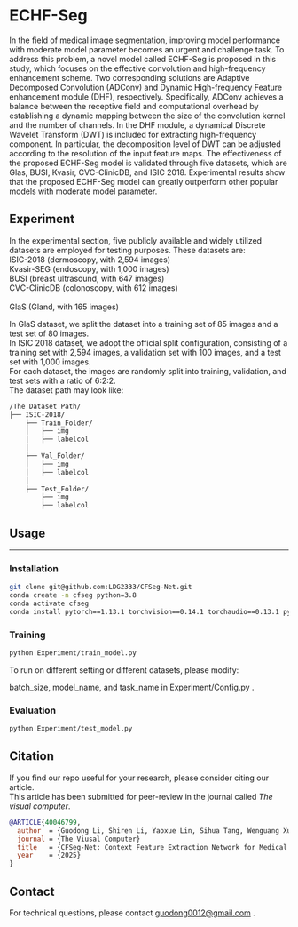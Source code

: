 # ECHF-Seg

In the field of medical image segmentation, improving model performance with moderate model parameter becomes an urgent and challenge task. To address this problem, a novel model called ECHF-Seg is proposed in this study, which focuses on the effective convolution and high-frequency enhancement scheme. Two corresponding solutions are Adaptive Decomposed Convolution (ADConv) and Dynamic High-frequency Feature enhancement module (DHF), respectively. Specifically, ADConv achieves a balance between the receptive field and computational overhead by establishing a dynamic mapping between the size of the convolution kernel and the number of channels. In the DHF module, a dynamical Discrete Wavelet Transform (DWT) is included for extracting high-frequency component. In particular, the decomposition level of DWT can be adjusted according to the resolution of the input feature maps. The effectiveness of the proposed ECHF-Seg model is validated through five datasets, which are Glas, BUSI, Kvasir, CVC-ClinicDB, and ISIC 2018. Experimental results show that the proposed ECHF-Seg model can greatly outperform other popular models with moderate model parameter. 


## Experiment
In the experimental section, five publicly available and widely utilized datasets are employed for testing purposes. These datasets are:<br> 
ISIC-2018 (dermoscopy, with 2,594 images)<br>
Kvasir-SEG (endoscopy, with 1,000 images)<br> 
BUSI (breast ultrasound, with 647 images)<br> 
CVC-ClinicDB (colonoscopy, with 612 images)<br>  
GlaS (Gland, with 165 images)<br>

In GlaS dataset, we split the dataset into a training set of 85 images and a test set of 80 images. <br>
In ISIC 2018 dataset, we adopt the official split configuration, consisting of a training set with 2,594 images, a validation set with 100 images, and a test set with 1,000 images. <br>
For each dataset, the images are randomly split into training, validation, and test sets with a ratio of 6:2:2.<br>
The dataset path may look like:
```bash
/The Dataset Path/
├── ISIC-2018/
    ├── Train_Folder/
    │   ├── img
    │   ├── labelcol
    │
    ├── Val_Folder/
    │   ├── img
    │   ├── labelcol
    │
    ├── Test_Folder/
        ├── img
        ├── labelcol
```


## Usage

---

### **Installation**
```bash
git clone git@github.com:LDG2333/CFSeg-Net.git
conda create -n cfseg python=3.8
conda activate cfseg
conda install pytorch==1.13.1 torchvision==0.14.1 torchaudio==0.13.1 pytorch-cuda=11.7 -c pytorch -c nvidia
``` 


### **Training**
```bash
python Experiment/train_model.py
```
To run on different setting or different datasets, please modify:

batch_size, model_name, and task_name in Experiment/Config.py .


### **Evaluation**
```bash
python Experiment/test_model.py
``` 


## Citation

If you find our repo useful for your research, please consider citing our article. <br>
This article has been submitted for peer-review in the journal called *The visual computer*.<br>
```bibtex
@ARTICLE{40046799,
  author  = {Guodong Li, Shiren Li, Yaoxue Lin, Sihua Tang, Wenguang Xu, Kangxian Chen, Guangguang Yang},
  journal = {The Viusal Computer}
  title   = {CFSeg-Net: Context Feature Extraction Network for Medical Image Segmentation},
  year    = {2025}
}
``` 


## Contact

For technical questions, please contact guodong0012@gmail.com .
